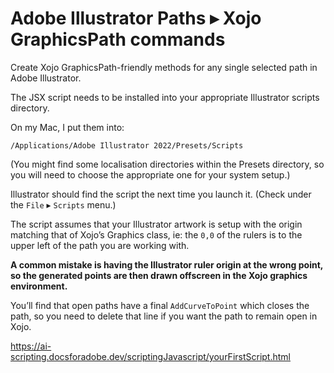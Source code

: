 # Adobe Illustrator Paths ▸ Xojo GraphicsPath commands
 
Create Xojo GraphicsPath-friendly methods for any single selected path in Adobe Illustrator.

The JSX script needs to be installed into your appropriate Illustrator scripts directory.

On my Mac, I put them into:

`/Applications/Adobe Illustrator 2022/Presets/Scripts`

(You might find some localisation directories within the Presets directory, so you will need to choose the appropriate one for your system setup.)

Illustrator should find the script the next time you launch it. (Check under the `File` ▸ `Scripts` menu.)

The script assumes that your Illustrator artwork is setup with the origin matching that of Xojo’s Graphics class, ie: the `0,0` of the rulers is to the upper left of the path you are working with.

**A common mistake is having the Illustrator ruler origin at the wrong point, so the generated points are then drawn offscreen in the Xojo graphics environment.**

You’ll find that open paths have a final `AddCurveToPoint` which closes the path, so you need to delete that line if you want the path to remain open in Xojo.

https://ai-scripting.docsforadobe.dev/scriptingJavascript/yourFirstScript.html

